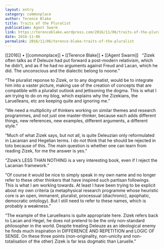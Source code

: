 ```yaml
---
layout: entry
category: commonplace
author: Terence Blake
title: Traits of the Pluralist
publication: Agent Swarm
link: https://terenceblake.wordpress.com/2016/11/06/traits-of-the-pluralist-non-originality-non-uniqueness-non-totalisation-of-the-other/
date: 2016-11-06
permalink: 2016/11/06/terence-blake-traits-of-the-pluralist
---
```


[[2016]] • [[commonplace]] • [[Terence Blake]] • [[Agent Swarm]]
 
“Zizek often talks as if Deleuze had put forward a post-modern relativism, which he didn’t, and as if he had no arguments against Freud and Lacan, which he did. The unconscious and the dialectic belong to noone.”

“The pluralist reponse to Zizek, or to any dogmatist, would be to integrate him into a vaster picture, making use of the creation of concepts that are compatible with a pluralist outlook and jettisoning the dogma. This is what I am trying to do on my blog, which explains why the Zizekians, the Laruelleans, etc are keeping quite and ignoring me.”

“We need a multiplicity of thinkers working on similar themes and research programmes, and not just one master-thinker, because each adds different things, new references, new examples, different arguments, a different style.”

“Much of what Zizek says, but not all, is quite Deleuzian only reformulated in Lacanian and Hegelian terms. I do not think that he should be rejected in toto because of this. The main question is whether one can learn from reading Zizek, for me the answer is yes.”

“Zizek’s LESS THAN NOTHING is a very interesting book, even if I reject the Lacanian framework.”

“Of course it would be nice to simply speak in my own name and no longer refer to these other thinkers that have inspired such partisan followings. This is what I am working towards. At least I have been trying to be explicit about my own criteria (a metaphysical research programme whose heuristic core is an open, immanent, pluralist, processual (diachronic), apophatic, democratic ontology). But I still need to refer to these names, which is probably a weakness.”

“The example of the Laruelleans is quite appropriate here. Zizek refers back to Lacan and Hegel, he does not pretend to be the only non-standard philosopher in the world. Despite treating Deleuze as an ideological enemy he finds much inspiration in DIFFERENCE AND REPETITION and LOGIC OF SENSE. On these three points (non-originality, non-unicity and non-totalisation of the other) Zizek is far less dogmatic than Laruelle.”


